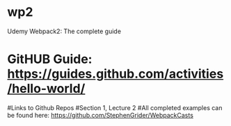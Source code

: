 # wp2
Udemy Webpack2: The complete guide
# GitHUB Guide: https://guides.github.com/activities/hello-world/

#Links to Github Repos
#Section 1, Lecture 2
#All completed examples can be found here: https://github.com/StephenGrider/WebpackCasts
